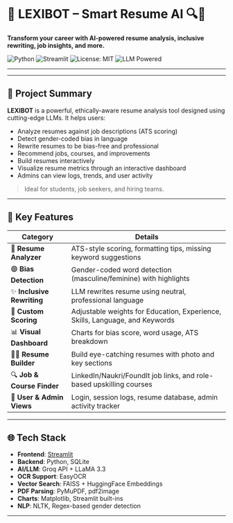 # 💼 LEXIBOT – Smart Resume AI 🔍🚀  
**Transform your career with AI-powered resume analysis, inclusive rewriting, job insights, and more.**

![Python](https://img.shields.io/badge/Python-3.10+-blue.svg)
![Streamlit](https://img.shields.io/badge/Framework-Streamlit-orange.svg)
![License: MIT](https://img.shields.io/badge/License-MIT-green.svg)
![LLM Powered](https://img.shields.io/badge/LLM-Groq%20%2B%20LLaMA3-blueviolet.svg)

---



---

## 🚀 Project Summary

**LEXIBOT** is a powerful, ethically-aware resume analysis tool designed using cutting-edge LLMs. It helps users:

- Analyze resumes against job descriptions (ATS scoring)
- Detect gender-coded bias in language
- Rewrite resumes to be bias-free and professional
- Recommend jobs, courses, and improvements
- Build resumes interactively
- Visualize resume metrics through an interactive dashboard
- Admins can view logs, trends, and user activity

> Ideal for students, job seekers, and hiring teams.

---

## 🧠 Key Features

| Category | Details |
|---------|---------|
| 🧾 **Resume Analyzer** | ATS-style scoring, formatting tips, missing keyword suggestions |
| 🟣 **Bias Detection** | Gender-coded word detection (masculine/feminine) with highlights |
| ✨ **Inclusive Rewriting** | LLM rewrites resume using neutral, professional language |
| 🎯 **Custom Scoring** | Adjustable weights for Education, Experience, Skills, Language, and Keywords |
| 📊 **Visual Dashboard** | Charts for bias score, word usage, ATS breakdown |
| 🧑‍💼 **Resume Builder** | Build eye-catching resumes with photo and key sections |
| 🔍 **Job & Course Finder** | LinkedIn/Naukri/FoundIt job links, and role-based upskilling courses |
| 🔐 **User & Admin Views** | Login, session logs, resume database, admin activity tracker |

---

## 🌐 Tech Stack

- **Frontend**: [Streamlit](https://streamlit.io/)
- **Backend**: Python, SQLite
- **AI/LLM**: Groq API + LLaMA 3.3
- **OCR Support**: EasyOCR
- **Vector Search**: FAISS + HuggingFace Embeddings
- **PDF Parsing**: PyMuPDF, pdf2image
- **Charts**: Matplotlib, Streamlit built-ins
- **NLP**: NLTK, Regex-based gender detection

---



